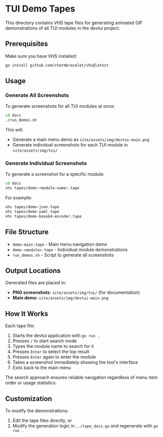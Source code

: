 # TUI Demo Tapes

This directory contains VHS tape files for generating animated GIF demonstrations of all TUI modules in the devtui project.

## Prerequisites

Make sure you have VHS installed:

```bash
go install github.com/charmbracelet/vhs@latest
```

## Usage

### Generate All Screenshots

To generate screenshots for all TUI modules at once:

```bash
cd docs
./run_demos.sh
```

This will:
- Generate a main menu demo as `site/assets/img/devtui-main.png`
- Generate individual screenshots for each TUI module in `site/assets/img/tui/`

### Generate Individual Screenshots

To generate a screenshot for a specific module:

```bash
cd docs
vhs tapes/demo-<module-name>.tape
```

For example:
```bash
vhs tapes/demo-json.tape
vhs tapes/demo-yaml.tape
vhs tapes/demo-base64-encoder.tape
```

## File Structure

- `demo-main.tape` - Main menu navigation demo
- `demo-<module>.tape` - Individual module demonstrations
- `run_demos.sh` - Script to generate all screenshots

## Output Locations

Generated files are placed in:
- **PNG screenshots**: `site/assets/img/tui/` (for documentation)
- **Main demo**: `site/assets/img/devtui-main.png`

## How It Works

Each tape file:
1. Starts the devtui application with `go run .`
2. Presses `/` to start search mode
3. Types the module name to search for it
4. Presses `Enter` to select the top result
5. Presses `Enter` again to enter the module
6. Takes a screenshot immediately showing the tool's interface
7. Exits back to the main menu

The search approach ensures reliable navigation regardless of menu item order or usage statistics.

## Customization

To modify the demonstrations:
1. Edit the tape files directly, or
2. Modify the generation logic in `../tape_docs.go` and regenerate with `go run .`